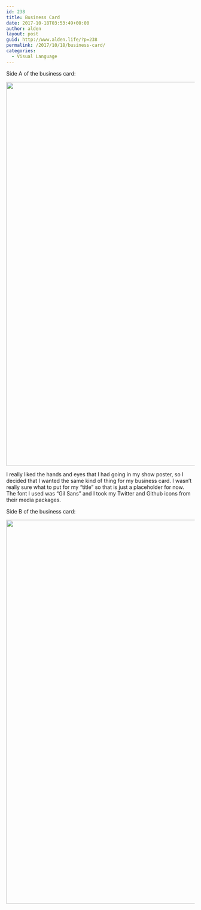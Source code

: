 ```yaml
---
id: 238
title: Business Card
date: 2017-10-18T03:53:49+00:00
author: alden
layout: post
guid: http://www.alden.life/?p=238
permalink: /2017/10/18/business-card/
categories:
  - Visual Language
---
```

Side A of the business card:

<img class="alignnone wp-image-241 size-large" src="http://www.alden.life/wp-content/uploads/2017/10/BusinessCardSideA-01-2-585x1024.png" alt="" width="585" height="1024" srcset="http://www.alden.life/wp-content/uploads/2017/10/BusinessCardSideA-01-2-585x1024.png 585w, http://www.alden.life/wp-content/uploads/2017/10/BusinessCardSideA-01-2-171x300.png 171w, http://www.alden.life/wp-content/uploads/2017/10/BusinessCardSideA-01-2-768x1344.png 768w" sizes="(max-width: 585px) 100vw, 585px" />

I really liked the hands and eyes that I had going in my show poster, so I decided that I wanted the same kind of thing for my business card. I wasn&#8217;t really sure what to put for my &#8220;title&#8221; so that is just a placeholder for now. The font I used was &#8220;Gil Sans&#8221; and I took my Twitter and Github icons from their media packages.

Side B of the business card:

<img class="alignnone wp-image-242 size-large" src="http://www.alden.life/wp-content/uploads/2017/10/BusinessCardSideB-01-585x1024.png" alt="" width="585" height="1024" srcset="http://www.alden.life/wp-content/uploads/2017/10/BusinessCardSideB-01-585x1024.png 585w, http://www.alden.life/wp-content/uploads/2017/10/BusinessCardSideB-01-171x300.png 171w, http://www.alden.life/wp-content/uploads/2017/10/BusinessCardSideB-01-768x1344.png 768w" sizes="(max-width: 585px) 100vw, 585px" />
